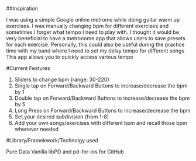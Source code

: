 ##Inspiration

I was using a simple Google online metrome while doing guitar warm up exercises.
I was manually changing bpm for different exercises and sometimes I forget what tempo I need to play with.
I thought it would be very beneficial to have a metronome app that allows users to save presets for each exercise.
Personally, this could also be useful during the practice time with my band where I need to set my delay tempo for different songs
This app allows you to quickly access various tempo

#Current Features

1) Sliders to change bpm (range: 30-220)
2) Single tap on Forward/Backward Buttons to increase/decrease the bpm by 1
3) Double tap on Forward/Backward Buttons to increase/decrease the bpm by 5
4) Long Press on Forward/Backward Buttons to increase/decrease the bpm
5) Set your desired subdivision (from 1-8)
5) Add your own songs/exercises with different bpm and recall those bpm whenever needed

#Library/Framekwork/Technolgy used

Pure Data Vanilla
libPD and pd-for-ios for GitHub
